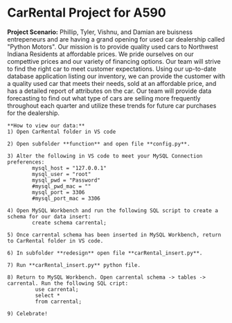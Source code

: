 # CarRental Project for A590
**Project Scenario:**
    Phillip, Tyler, Vishnu, and Damian are buisness entrepeneurs and are having a grand opening for used car dealership called "Python Motors". Our mission is to provide
    quality used cars to Northwest Indiana Residents at affordable prices. We pride ourselves on our compettive prices and our variety of financing options. Our team will strive
    to find the right car to meet customer expectations.
    Using our up-to-date database application listing our inventory, we can provide the customer with a quality used car that meets their needs, sold at an affordable price, and
    has a detailed report of attributes on the car. Our team will provide data forecasting to find out what type of cars are selling more frequently throughout each quarter and
    utilize these trends for future car purchases for the dealership.
    
    **How to view our data:**
    1) Open CarRental folder in VS code
    
    2) Open subfolder **function** and open file **config.py**.
    
    3) Alter the following in VS code to meet your MySQL Connection preferences:
            mysql_host = "127.0.0.1"
            mysql_user = "root"
            mysql_pwd = "Password"
            #mysql_pwd_mac = ""
            mysql_port = 3306
            #mysql_port_mac = 3306
            
    4) Open MySQL Workbench and run the following SQL script to create a schema for our data insert:
            create schema carrental;
            
    5) Once carrental schema has been inserted in MySQL Workbench, return to CarRental folder in VS code.
    
    6) In subfolder **redesign** open file **carRental_insert.py**.
    
    7) Run **carRental_insert.py** python file.
    
    8) Return to MySQL Workbench. Open carrental schema -> tables -> carrental. Run the following SQL cript:
             use carrental;
             select *
             from carrental;
             
    9) Celebrate!
            
           
  

